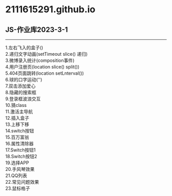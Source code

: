 # 2111615291.github.io
## JS-作业库2023-3-1
****
1.左右飞入的盒子()<br>
2.递归文字动画(setTimeout slice() 递归)<br>
3.微博录入统计(composition事件)<br>
4.用户注册页(location slice() split())<br>
5.404页面跳转(location setLnterval())<br>
6.球的口字运动('')<br>
7.双击添加爱心<br>
8.隐藏的搜索框<br>
9.登录框波浪交互<br>
10.猜class<br>
11.激活主导航<br>
12.插入盒子<br>
13.上移下移<br>
14.switch按钮<br>
15.百万富翁<br>
16.属性清除器<br>
17.Switch按钮1<br>
18.Switch按钮2<br>
19.选择APP<br>
20.手风琴效果<br>
21.QQ列表<br>
22.常见问题效果<br>
23.鼠标格子<br>
